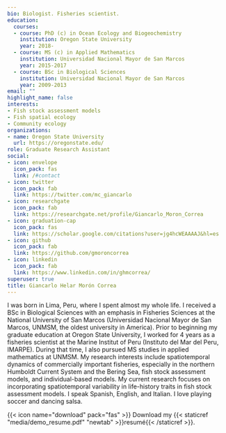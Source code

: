 ```yaml
---
bio: Biologist. Fisheries scientist. 
education:
  courses:
  - course: PhD (c) in Ocean Ecology and Biogeochemistry
    institution: Oregon State University
    year: 2018-
  - course: MS (c) in Applied Mathematics
    institution: Universidad Nacional Mayor de San Marcos
    year: 2015-2017
  - course: BSc in Biological Sciences
    institution: Universidad Nacional Mayor de San Marcos
    year: 2009-2013
email: ""
highlight_name: false
interests:
- Fish stock assessment models
- Fish spatial ecology
- Community ecology
organizations:
- name: Oregon State University
  url: https://oregonstate.edu/
role: Graduate Research Assistant
social:
- icon: envelope
  icon_pack: fas
  link: /#contact
- icon: twitter
  icon_pack: fab
  link: https://twitter.com/mc_giancarlo
- icon: researchgate
  icon_pack: fab
  link: https://researchgate.net/profile/Giancarlo_Moron_Correa
- icon: graduation-cap
  icon_pack: fas
  link: https://scholar.google.com/citations?user=jg4hcWEAAAAJ&hl=es
- icon: github
  icon_pack: fab
  link: https://github.com/gmoroncorrea
- icon: linkedin
  icon_pack: fab
  link: https://www.linkedin.com/in/ghmcorrea/
superuser: true
title: Giancarlo Helar Morón Correa
---
```


I was born in Lima, Peru, where I spent almost my whole life. I received a BSc in Biological Sciences with an emphasis in Fisheries Sciences at the National University of San Marcos (Universidad Nacional Mayor de San Marcos, UNMSM, the oldest university in America). Prior to beginning my graduate education at Oregon State University, I worked for 4 years as a fisheries scientist at the Marine Institut of Peru (Instituto del Mar del Peru, IMARPE). During that time, I also pursued MS studies in applied mathematics at UNMSM. My research interests include spatiotemporal dynamics of commercially important fisheries, especially in the northern Humboldt Current System and the Bering Sea, fish stock assessment models, and individual-based models. My current research focuses on incorporating spatiotemporal variability in life-history traits in fish stock assessment models. I speak Spanish, English, and Italian. I love playing soccer and dancing salsa.

{{< icon name="download" pack="fas" >}} Download my {{< staticref "media/demo_resume.pdf" "newtab" >}}resumé{{< /staticref >}}.
